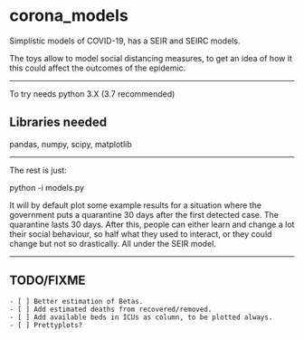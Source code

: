 # corona_models
Simplistic models of COVID-19, has a SEIR and SEIRC models.

The toys allow to model social distancing measures, to get an idea of how
it this could affect the outcomes of the epidemic.

---

To try needs python 3.X (3.7 recommended)

Libraries needed
----------------

pandas, numpy, scipy, matplotlib

---

The rest is just:

   python -i models.py

It will by default plot some example results for a situation where the
government puts a quarantine 30 days after the first detected case. The
quarantine lasts 30 days. After this, people can either learn and change
a lot their social behaviour, so half what they used to interact, or they could
change but not so drastically. All under the SEIR model.

---

TODO/FIXME
----------
    - [ ] Better estimation of Betas.
    - [ ] Add estimated deaths from recovered/removed.
    - [ ] Add available beds in ICUs as column, to be plotted always.
    - [ ] Prettyplots?

